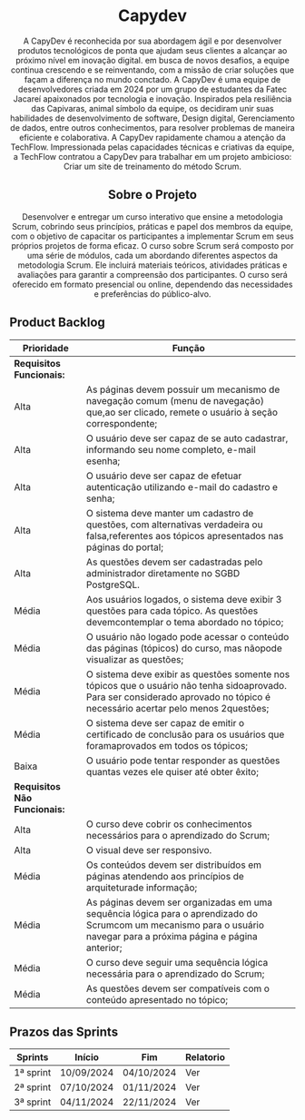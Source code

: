 <h1 align="center">Capydev</h1>

<p align="center">A CapyDev é reconhecida por sua abordagem ágil e por desenvolver produtos tecnológicos de ponta que ajudam seus clientes a alcançar ao próximo nível em inovação digital. em busca de novos desafios, a equipe continua crescendo e se reinventando, com a missão de criar soluções que façam a diferença no mundo conctado.
A CapyDev é uma equipe de desenvolvedores criada em 2024 por um grupo de estudantes da Fatec Jacareí apaixonados por tecnologia e inovação. Inspirados pela resiliência das Capivaras, animal símbolo da equipe, os decidiram unir suas habilidades de desenvolvimento de software, Design digital, Gerenciamento de dados, entre outros conhecimentos, para resolver problemas de maneira eficiente e colaborativa.
A CapyDev rapidamente chamou a atenção da TechFlow. Impressionada pelas capacidades técnicas e criativas da equipe, a TechFlow contratou a CapyDev para trabalhar em um projeto ambicioso: Criar um site de treinamento do método Scrum.</p>

<h2 align="center">Sobre o Projeto</h2>

<p align="center"> Desenvolver e entregar um curso interativo que ensine a metodologia Scrum, cobrindo seus princípios, práticas e papel dos membros da equipe, com o objetivo de capacitar os participantes a implementar Scrum em seus próprios projetos de forma eficaz.
O curso sobre Scrum será composto por uma série de módulos, cada um abordando diferentes aspectos da metodologia Scrum. Ele incluirá materiais teóricos, atividades práticas e avaliações para garantir a compreensão dos participantes. O curso será oferecido em formato presencial ou online, dependendo das necessidades e preferências do público-alvo.</p>

<h2>Product Backlog</h2>

| Prioridade | Função |
| ---------- | ------ |
|**Requisitos Funcionais:**|
| Alta | As páginas devem possuir um mecanismo de navegação comum (menu de navegação) que,ao ser clicado, remete o usuário à seção correspondente; |
| Alta | O usuário deve ser capaz de se auto cadastrar, informando seu nome completo, e-mail esenha; |
| Alta  | O usuário deve ser capaz de efetuar autenticação utilizando e-mail do cadastro e senha; |
| Alta  | O sistema deve manter um cadastro de questões, com alternativas verdadeira ou falsa,referentes aos tópicos apresentados nas páginas do portal; |
| Alta  | As questões devem ser cadastradas pelo administrador diretamente no SGBD PostgreSQL. |
| Média | Aos usuários logados, o sistema deve exibir 3 questões para cada tópico. As questões devemcontemplar o tema abordado no tópico; |
| Média | O usuário não logado pode acessar o conteúdo das páginas (tópicos) do curso, mas nãopode visualizar as questões; |
| Média | O sistema deve exibir as questões somente nos tópicos que o usuário não tenha sidoaprovado. Para ser considerado aprovado no tópico é necessário acertar pelo menos 2questões; |
| Média | O sistema deve ser capaz de emitir o certificado de conclusão para os usuários que foramaprovados em todos os tópicos; |
| Baixa | O usuário pode tentar responder as questões quantas vezes ele quiser até obter êxito; |
|**Requisitos Não Funcionais:**|
| Alta | O curso deve cobrir os conhecimentos necessários para o aprendizado do Scrum; |
| Alta | O visual deve ser responsivo. |
| Média| Os conteúdos devem ser distribuídos em páginas atendendo aos princípios de arquiteturade informação; |
| Média | As páginas devem ser organizadas em uma sequência lógica para o aprendizado do Scrumcom um mecanismo para o usuário navegar para a próxima página e página anterior; |
| Média | O curso deve seguir uma sequência lógica necessária para o aprendizado do Scrum; |
| Média | As questões devem ser compatíveis com o conteúdo apresentado no tópico; |

<h2>Prazos das Sprints</h2>

| Sprints | Início | Fim | Relatorio |
| ------- | ------ | --- | --------- |
| 1ª sprint | 10/09/2024 | 04/10/2024 | Ver |
| 2ª sprint | 07/10/2024 | 01/11/2024 | Ver |
| 3ª sprint | 04/11/2024 | 22/11/2024 | Ver |
